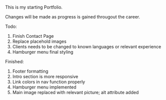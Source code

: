 This is my starting Portfolio.

Changes will be made as progress is gained througout the career.

Todo:

1. Finish Contact Page
2. Replace placehold images
4. Clients needs to be changed to known languages or relevant experience
5. Hamburger menu final styling

Finished:

1. Footer formatting
2. Intro section is more responsive
3. Link colors in nav function properly
4. Hamburger menu implemented
5. Main image replaced with relevant picture; alt attribute added